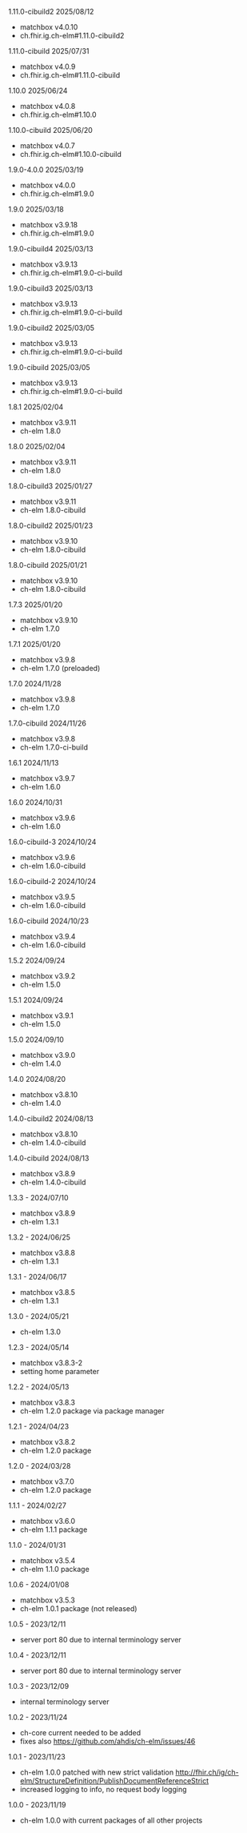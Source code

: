 1.11.0-cibuild2 2025/08/12
- matchbox v4.0.10
- ch.fhir.ig.ch-elm#1.11.0-cibuild2

1.11.0-cibuild 2025/07/31
- matchbox v4.0.9
- ch.fhir.ig.ch-elm#1.11.0-cibuild

1.10.0 2025/06/24
- matchbox v4.0.8
- ch.fhir.ig.ch-elm#1.10.0

1.10.0-cibuild 2025/06/20
- matchbox v4.0.7
- ch.fhir.ig.ch-elm#1.10.0-cibuild

1.9.0-4.0.0 2025/03/19
- matchbox v4.0.0
- ch.fhir.ig.ch-elm#1.9.0

1.9.0 2025/03/18
- matchbox v3.9.18
- ch.fhir.ig.ch-elm#1.9.0

1.9.0-cibuild4 2025/03/13
- matchbox v3.9.13
- ch.fhir.ig.ch-elm#1.9.0-ci-build

1.9.0-cibuild3 2025/03/13
- matchbox v3.9.13
- ch.fhir.ig.ch-elm#1.9.0-ci-build

1.9.0-cibuild2 2025/03/05
- matchbox v3.9.13
- ch.fhir.ig.ch-elm#1.9.0-ci-build

1.9.0-cibuild 2025/03/05
- matchbox v3.9.13
- ch.fhir.ig.ch-elm#1.9.0-ci-build

1.8.1 2025/02/04
- matchbox v3.9.11
- ch-elm 1.8.0

1.8.0 2025/02/04
- matchbox v3.9.11
- ch-elm 1.8.0

1.8.0-cibuild3 2025/01/27
- matchbox v3.9.11
- ch-elm 1.8.0-cibuild

1.8.0-cibuild2 2025/01/23
- matchbox v3.9.10
- ch-elm 1.8.0-cibuild

1.8.0-cibuild 2025/01/21
- matchbox v3.9.10
- ch-elm 1.8.0-cibuild

1.7.3 2025/01/20
- matchbox v3.9.10
- ch-elm 1.7.0

1.7.1 2025/01/20
- matchbox v3.9.8
- ch-elm 1.7.0 (preloaded)

1.7.0 2024/11/28
- matchbox v3.9.8
- ch-elm 1.7.0

1.7.0-cibuild 2024/11/26
- matchbox v3.9.8
- ch-elm 1.7.0-ci-build

1.6.1 2024/11/13
- matchbox v3.9.7
- ch-elm 1.6.0

1.6.0 2024/10/31
- matchbox v3.9.6
- ch-elm 1.6.0

1.6.0-cibuild-3 2024/10/24
- matchbox v3.9.6
- ch-elm 1.6.0-cibuild

1.6.0-cibuild-2 2024/10/24
- matchbox v3.9.5
- ch-elm 1.6.0-cibuild

1.6.0-cibuild 2024/10/23
- matchbox v3.9.4
- ch-elm 1.6.0-cibuild

1.5.2 2024/09/24
- matchbox v3.9.2
- ch-elm 1.5.0

1.5.1 2024/09/24
- matchbox v3.9.1
- ch-elm 1.5.0

1.5.0 2024/09/10
- matchbox v3.9.0
- ch-elm 1.4.0

1.4.0 2024/08/20
- matchbox v3.8.10
- ch-elm 1.4.0

1.4.0-cibuild2 2024/08/13
- matchbox v3.8.10
- ch-elm 1.4.0-cibuild

1.4.0-cibuild 2024/08/13
- matchbox v3.8.9
- ch-elm 1.4.0-cibuild

1.3.3 - 2024/07/10
- matchbox v3.8.9
- ch-elm 1.3.1

1.3.2 - 2024/06/25
- matchbox v3.8.8
- ch-elm 1.3.1

1.3.1 - 2024/06/17
- matchbox v3.8.5
- ch-elm 1.3.1

1.3.0 - 2024/05/21
- ch-elm 1.3.0

1.2.3 - 2024/05/14
- matchbox v3.8.3-2
- setting home parameter

1.2.2 - 2024/05/13
- matchbox v3.8.3
- ch-elm 1.2.0 package via package manager

1.2.1 - 2024/04/23
- matchbox v3.8.2
- ch-elm 1.2.0 package

1.2.0 - 2024/03/28
- matchbox v3.7.0
- ch-elm 1.2.0 package

1.1.1 - 2024/02/27
- matchbox v3.6.0
- ch-elm 1.1.1 package

1.1.0 - 2024/01/31
- matchbox v3.5.4
- ch-elm 1.1.0 package

1.0.6 - 2024/01/08
- matchbox v3.5.3
- ch-elm 1.0.1 package (not released)

1.0.5 - 2023/12/11
- server port 80 due to internal terminology server

1.0.4 - 2023/12/11
- server port 80 due to internal terminology server

1.0.3 - 2023/12/09
- internal terminology server

1.0.2 - 2023/11/24
- ch-core current needed to be added
- fixes also https://github.com/ahdis/ch-elm/issues/46

1.0.1 - 2023/11/23
- ch-elm 1.0.0 patched with new strict validation http://fhir.ch/ig/ch-elm/StructureDefinition/PublishDocumentReferenceStrict
- increased logging to info, no request body logging

1.0.0 - 2023/11/19
- ch-elm 1.0.0 with current packages of all other projects